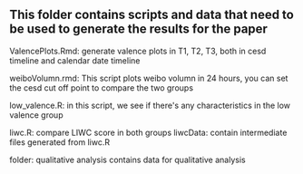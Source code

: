 ## This folder contains scripts and data that need to be used to generate the results for the paper

ValencePlots.Rmd: generate valence plots in T1, T2, T3, both in cesd timeline and calendar date timeline

weiboVolumn.rmd: This script plots weibo volumn in 24 hours, you can set the cesd cut off point to compare the two groups

low_valence.R: in this script, we see if there's any characteristics in the low valence group

liwc.R: compare LIWC score in both groups
liwcData: contain intermediate files generated from liwc.R

folder: qualitative analysis
contains data for qualitative analysis